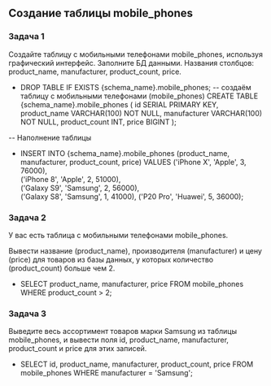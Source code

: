 ## Создание таблицы mobile_phones

### Задача 1

Создайте таблицу с мобильными телефонами mobile_phones, используя графический интерфейс. Заполните БД данными.
Названия столбцов: product_name, manufacturer, product_count, price.

* DROP TABLE IF EXISTS {schema_name}.mobile_phones;
    -- создаём таблицу с мобильными телефонами (mobile_phones)
    CREATE TABLE {schema_name}.mobile_phones (
        id SERIAL PRIMARY KEY,
        product_name VARCHAR(100) NOT NULL,
        manufacturer VARCHAR(100) NOT NULL,
        product_count INT,
        price BIGINT
    );

-- Наполнение таблицы

* INSERT INTO {schema_name}.mobile_phones (product_name, manufacturer, product_count, price)
    VALUES
        ('iPhone X', 'Apple', 3, 76000),  
        ('iPhone 8', 'Apple', 2, 51000),  
        ('Galaxy S9', 'Samsung', 2, 56000),  
        ('Galaxy S8', 'Samsung', 1, 41000),
        ('P20 Pro', 'Huawei', 5, 36000);

### Задача 2

У вас есть таблица с мобильными телефонами mobile_phones.

Вывести название (product_name), производителя (manufacturer) и цену (price) для товаров из базы данных, у которых количество (product_count) больше чем 2.

* SELECT product_name, manufacturer, price FROM mobile_phones
    WHERE product_count > 2;

### Задача 3

Выведите весь ассортимент товаров марки Samsung из таблицы mobile_phones, и вывести поля id, product_name, manufacturer, product_count и price для этих записей.

* SELECT id, product_name, manufacturer, product_count, price
    FROM mobile_phones
    WHERE manufacturer = 'Samsung';

